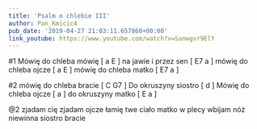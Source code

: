 ```yaml
---
title: 'Psalm o chlebie III'
author: Pan_Kmicic4
pub_date: '2019-04-27 21:03:11.657860+00:00'
link_youtube: https://www.youtube.com/watch?v=Sanwgvr9ElY
---
```


#1
Mówię do chleba mówię [ a E ]
na jawie i przez sen [ E7 a ]
mówię do chleba ojcze [ a E ]
mówię do chleba matko [ E7 a ]

#2
mówię do chleba bracie [ C G7 ]
Do okruszyny siostro [ d ]
Mówię do chleba ojcze [ a ]
do okruszyny matko [ E a ]

@2
zjadam cię zjadam ojcze
łamię twe ciało matko
w plecy wbijam nóż
niewinna siostro bracie